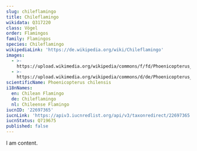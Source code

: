 ```yaml
---
slug: chileflamingo
title: Chileflamingo
wikidata: Q317220
class: Vögel
order: Flamingos
family: Flamingos
species: Chileflamingo
wikipediaLink: 'https://de.wikipedia.org/wiki/Chileflamingo'
images:
  - >-
    https://upload.wikimedia.org/wikipedia/commons/f/fd/Phoenicopterus_chilensis_-Tavares,_Rio_Grande_do_Sul,_Brazil_-flying-8.jpg
  - >-
    https://upload.wikimedia.org/wikipedia/commons/d/de/Phoenicopterus_chilensis_at_Salar_de_Atacama_6.JPG
scientificName: Phoenicopterus chilensis
i18nNames:
  en: Chilean Flamingo
  de: Chileflamingo
  nl: Chileense Flamingo
iucnID: '22697365'
iucnLink: 'https://apiv3.iucnredlist.org/api/v3/taxonredirect/22697365'
iucnStatus: Q719675
published: false
---
```


I am content.
